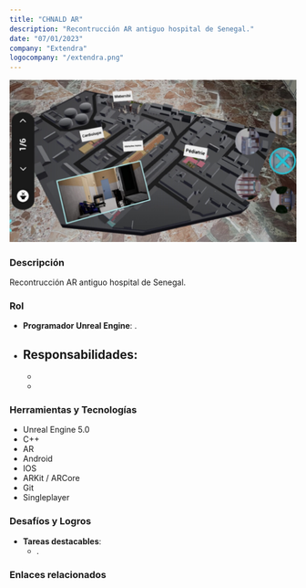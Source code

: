 ```yaml
---
title: "CHNALD AR"
description: "Recontrucción AR antiguo hospital de Senegal."
date: "07/01/2023"
company: "Extendra"
logocompany: "/extendra.png"
---
```

![CHNALD AR](/public/CHNLANDAR.png)

### Descripción

Recontrucción AR antiguo hospital de Senegal.

### Rol

- **Programador Unreal Engine**: .
- **Responsabilidades**:
  - 
  - 
  - 

### Herramientas y Tecnologías

- Unreal Engine 5.0
- C++
- AR
- Android
- IOS
- ARKit / ARCore
- Git
- Singleplayer

### Desafíos y Logros

- **Tareas destacables**:
  - .

### Enlaces relacionados
